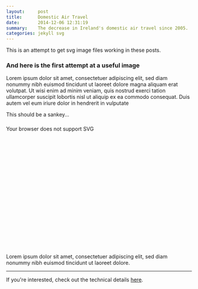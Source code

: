```yaml
---
layout:     post
title:      Domestic Air Travel
date:       2014-12-06 12:31:19
summary:    The decrease in Ireland's domestic air travel since 2005.
categories: jekyll svg
---
```


<head>
  <style>
  .svg-container_16-9 { 
    display: inline-block;
    position: relative;
    width: 100%;
    padding-bottom: 56.25%; 
    vertical-align: middle; 
    overflow: hidden;
    margin-top: 0.5rem;
    margin-bottom: 2rem;
  }

  .svg-container_sq { 
    display: inline-block;
    position: relative;
    width: 100%;
    padding-bottom: 100%; 
    vertical-align: middle; 
    overflow: hidden; 
  } 

  .svg-content { 
    display: inline-block;
    position: absolute;
    top: 0;
    left: 0;
  }
  </style>
</head>

This is an attempt to get svg image files working in these posts.

### And here is the first attempt at a useful image

Lorem ipsum dolor sit amet, consectetuer adipiscing elit, sed diam nonummy nibh euismod tincidunt ut laoreet dolore magna aliquam erat volutpat. Ut wisi enim ad minim veniam, quis nostrud exerci tation ullamcorper suscipit lobortis nisl ut aliquip ex ea commodo consequat. Duis autem vel eum iriure dolor in hendrerit in vulputate

This should be a sankey...

<div class="svg-container_16-9">
  <object type="image/svg+xml" data="{{ site.baseurl }}/images/141224_DestRegionsYears_GreyIreland_Inkscape.svg" width="100%" height="100%" class="svg-content">Your browser does not support SVG
  </object>
</div>

Lorem ipsum dolor sit amet, consectetuer adipiscing elit, sed diam nonummy nibh euismod tincidunt ut laoreet dolore.

---

If you're interested, check out the technical details [here](https://github.com/prockley/Air_Passengers_Dep_raw.densitydesign/tree/master).